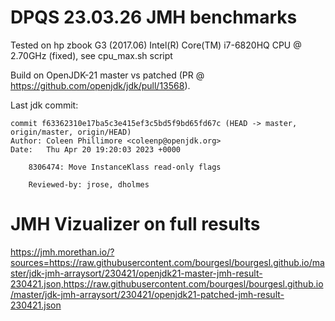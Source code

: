 DPQS 23.03.26 JMH benchmarks
=========================

Tested on hp zbook G3 (2017.06) Intel(R) Core(TM) i7-6820HQ CPU @ 2.70GHz (fixed), see cpu_max.sh script

Build on OpenJDK-21 master vs patched (PR @ https://github.com/openjdk/jdk/pull/13568).

Last jdk commit:
```
commit f63362310e17ba5c3e415ef3c5bd5f9bd65fd67c (HEAD -> master, origin/master, origin/HEAD)
Author: Coleen Phillimore <coleenp@openjdk.org>
Date:   Thu Apr 20 19:20:03 2023 +0000

    8306474: Move InstanceKlass read-only flags
    
    Reviewed-by: jrose, dholmes
```


JMH Vizualizer on full results
==============================

https://jmh.morethan.io/?sources=https://raw.githubusercontent.com/bourgesl/bourgesl.github.io/master/jdk-jmh-arraysort/230421/openjdk21-master-jmh-result-230421.json,https://raw.githubusercontent.com/bourgesl/bourgesl.github.io/master/jdk-jmh-arraysort/230421/openjdk21-patched-jmh-result-230421.json

